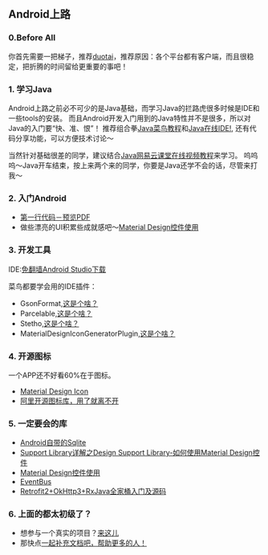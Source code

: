 ## Android上路

### 0.Before All
你首先需要一把梯子，推荐[duotai](duotaiu.org)，推荐原因：各个平台都有客户端，而且很稳定，把折腾的时间留给更重要的事吧！
### 1. 学习Java
   Android上路之前必不可少的是Java基础，而学习Java的拦路虎很多时候是IDE和一些tools的安装。
而且Android开发入门用到的Java特性并不是很多，所以对Java的入门要“快、准、恨”！
推荐组合拳[Java菜鸟教程](http://www.runoob.com/java/java-tutorial.html)和[Java在线IDE!](https://www.tutorialspoint.com/compile_java_online.php),
还有代码分享功能，可以方便技术讨论～

   当然针对基础很差的同学，建议结合[Java网易云课堂在线视频教程](http://study.163.com/course/introduction/648002.htm#/courseDetail)来学习。
呜呜呜～Java开车结束，按上来两个来的同学，你要是Java还学不会的话，尽管来打我～

### 2. 入门Android

- [第一行代码－预览PDF](http://www.linuxidc.com/Linux/2015-05/117920.htm)
- 做些漂亮的UI积累些成就感吧～[Material Design控件使用](https://www.aswifter.com/2015/06/24/Material-Design-Example-1/)


### 3. 开发工具

IDE:[免翻墙Android Studio下载](http://rj.baidu.com/soft/detail/27390.html?ald)

菜鸟都要学会用的IDE插件：
- GsonFormat,[这是个啥？](http://www.jianshu.com/p/b83ea5e32ee1)
- Parcelable,[这是个啥？](http://www.tuicool.com/articles/riiI7nN)
- Stetho,[这是个啥？](http://www.jianshu.com/p/03da9f91f41f)
- MaterialDesignIconGeneratorPlugin,[这是个啥？](http://www.cnblogs.com/androidsuperman/p/4222733.html)

### 4. 开源图标

一个APP还不好看60%在于图标。
- [Material Design Icon](https://design.google.com/icons/)
- [阿里开源图标库，用了就离不开](http://iconfont.cn/)

### 5. 一定要会的库

- [Android自带的Sqlite](http://www.jianshu.com/p/05146b0ee0c3)
- [Support Library详解之Design Support Library-如何使用Material Design控件](http://www.jianshu.com/p/05ece40f2a00)
- [Material Design控件使用](https://www.aswifter.com/2015/06/24/Material-Design-Example-1/)
- [EventBus](http://www.tuicool.com/articles/jUvyUjB)
- [Retrofit2+OkHttp3+RxJava全家桶入门及源码](http://blog.csdn.net/u012551350/article/details/51445357)

### 6. 上面的都太初级了？

- 想参与一个真实的项目？[来这儿](https://github.com/tianyuan168326/nono-android/)
- 那快点[一起补充文档吧，帮助更多的人！](mailto:tianyuan168326@outlook.com)

